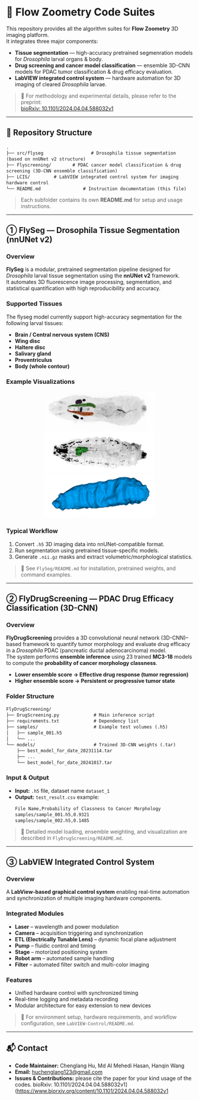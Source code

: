 # 🧬 Flow Zoometry Code Suites

This repository provides all the algorithm suites for **Flow Zoometry** 3D imaging platform.  
It integrates three major components:

- **Tissue segmentation** — high-accuracy pretrained segmenration models for *Drosophila* larval organs & body. 
- **Drug screening and cancer model classification** — ensemble 3D-CNN models for PDAC tumor classification & drug efficacy evaluation.
- **LabVIEW integrated control system** — hardware automation for 3D imaging of cleared *Drosophila* larvae.

> 📄 For methodology and experimental details, please refer to the preprint:  
> [bioRxiv: 10.1101/2024.04.04.588032v1](https://www.biorxiv.org/content/10.1101/2024.04.04.588032v1)

---

## 📁 Repository Structure
```
.
├── src/flyseg                  # Drosophila tissue segmentation (based on nnUNet v2 structure)
├── Flyscreening/        # PDAC cancer model classification & drug screening (3D-CNN ensemble classification)
├── LCIS/         # LabVIEW integrated control system for imaging hardware control
└── README.md                # Instruction documentation (this file)
```

> Each subfolder contains its own **README.md** for setup and usage instructions.

---

## ① FlySeg — Drosophila Tissue Segmentation (nnUNet v2)

### Overview
**FlySeg** is a modular, pretrained segmentation pipeline designed for *Drosophila* larval tissue segmentation using the **nnUNet v2** framework.  
It automates 3D fluorescence image processing, segmentation, and statistical quantification with high reproducibility and accuracy.

### Supported Tissues
The flyseg model currently support high-accuracy segmentation for the following larval tissues:
- **Brain / Central nervous system (CNS)**  
- **Wing disc**  
- **Haltere disc**  
- **Salivary gland**  
- **Proventriculus**  
- **Body (whole contour)**  

### Example Visualizations
<p align="center">
  <img src="src/Segmentation%20cases/7%20tissue%20segmentation%20case.png" width="300"/>
  <img src="src/Segmentation%20cases/CNS%20segmentation%20case.png" width="300"/>
  <img src="src/Segmentation%20cases/Body%20case.png" width="300"/>
</p>

### Typical Workflow
1. Convert `.h5` 3D imaging data into nnUNet-compatible format.  
2. Run segmentation using pretrained tissue-specific models.  
3. Generate `.nii.gz` masks and extract volumetric/morphological statistics.

> 📘 See `FlySeg/README.md` for installation, pretrained weights, and command examples.

---

## ② FlyDrugScreening — PDAC Drug Efficacy Classification (3D-CNN)

### Overview
**FlyDrugScreening** provides a 3D convolutional neural network (3D-CNN)–based framework to quantify tumor morphology and evaluate drug efficacy in a *Drosophila* PDAC (pancreatic ductal adenocarcinoma) model.  
The system performs **ensemble inference** using 23 trained **MC3-18** models to compute the **probability of cancer morphology classness**.

- **Lower ensemble score → Effective drug response (tumor regression)**  
- **Higher ensemble score → Persistent or progressive tumor state**

### Folder Structure
```
FlyDrugScreening/
├── DrugScreening.py             # Main inference script
├── requirements.txt             # Dependency list
├── samples/                     # Example test volumes (.h5)
│   ├── sample_001.h5
│   └── ...
└── models/                      # Trained 3D-CNN weights (.tar)
    ├── best_model_for_date_20231114.tar
    ├── ...
    └── best_model_for_date_20241017.tar
```

### Input & Output
- **Input:** `.h5` file, dataset name `dataset_1`  
- **Output:** `test_result.csv` example:
  ```
  File Name,Probability of Classness to Cancer Morphology
  samples/sample_001.h5,0.9321
  samples/sample_002.h5,0.1485
  ```

> 📄 Detailed model loading, ensemble weighting, and visualization are described in `FlyDrugScreening/README.md`.

---

## ③ LabVIEW Integrated Control System

### Overview
A **LabView-based graphical control system** enabling real-time automation and synchronization of multiple imaging hardware components.

### Integrated Modules
- **Laser** – wavelength and power modulation  
- **Camera** – acquisition triggering and synchronization  
- **ETL (Electrically Tunable Lens)** – dynamic focal plane adjustment  
- **Pump** – fluidic control and timing  
- **Stage** – motorized positioning system  
- **Robot arm** – automated sample handling
- **Filter** – automated filter switch and multi-color imaging

### Features
- Unified hardware control with synchronized timing  
- Real-time logging and metadata recording  
- Modular architecture for easy extension to new devices  

> 🔧 For environment setup, hardware requirements, and workflow configuration, see `LabVIEW-Control/README.md`.

---

## 📬 Contact

- **Code Maintainer:** Chenglang Hu, Md Al Mehedi Hasan, Hanqin Wang
- **Email:** huchenglang123@gmail.com  
- **Issues & Contributions:** please cite the paper for your kind usage of the codes.
bioRxiv: 10.1101/2024.04.04.588032v1](https://www.biorxiv.org/content/10.1101/2024.04.04.588032v1

